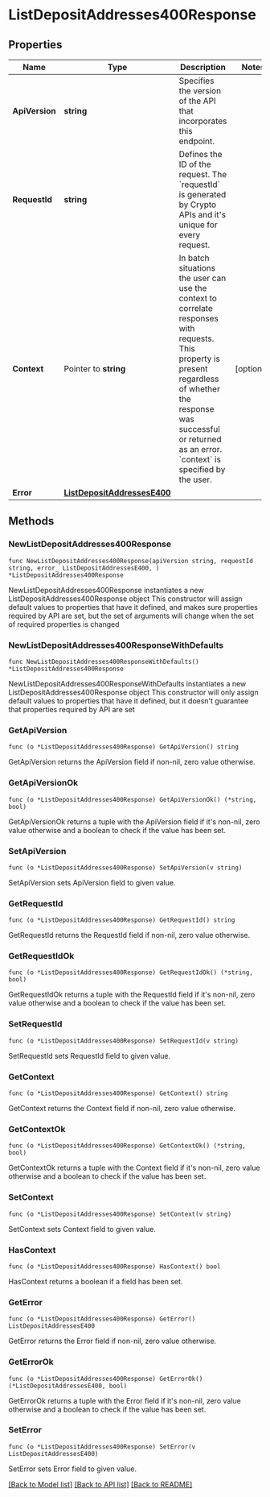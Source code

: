 # ListDepositAddresses400Response

## Properties

Name | Type | Description | Notes
------------ | ------------- | ------------- | -------------
**ApiVersion** | **string** | Specifies the version of the API that incorporates this endpoint. | 
**RequestId** | **string** | Defines the ID of the request. The &#x60;requestId&#x60; is generated by Crypto APIs and it&#39;s unique for every request. | 
**Context** | Pointer to **string** | In batch situations the user can use the context to correlate responses with requests. This property is present regardless of whether the response was successful or returned as an error. &#x60;context&#x60; is specified by the user. | [optional] 
**Error** | [**ListDepositAddressesE400**](ListDepositAddressesE400.md) |  | 

## Methods

### NewListDepositAddresses400Response

`func NewListDepositAddresses400Response(apiVersion string, requestId string, error_ ListDepositAddressesE400, ) *ListDepositAddresses400Response`

NewListDepositAddresses400Response instantiates a new ListDepositAddresses400Response object
This constructor will assign default values to properties that have it defined,
and makes sure properties required by API are set, but the set of arguments
will change when the set of required properties is changed

### NewListDepositAddresses400ResponseWithDefaults

`func NewListDepositAddresses400ResponseWithDefaults() *ListDepositAddresses400Response`

NewListDepositAddresses400ResponseWithDefaults instantiates a new ListDepositAddresses400Response object
This constructor will only assign default values to properties that have it defined,
but it doesn't guarantee that properties required by API are set

### GetApiVersion

`func (o *ListDepositAddresses400Response) GetApiVersion() string`

GetApiVersion returns the ApiVersion field if non-nil, zero value otherwise.

### GetApiVersionOk

`func (o *ListDepositAddresses400Response) GetApiVersionOk() (*string, bool)`

GetApiVersionOk returns a tuple with the ApiVersion field if it's non-nil, zero value otherwise
and a boolean to check if the value has been set.

### SetApiVersion

`func (o *ListDepositAddresses400Response) SetApiVersion(v string)`

SetApiVersion sets ApiVersion field to given value.


### GetRequestId

`func (o *ListDepositAddresses400Response) GetRequestId() string`

GetRequestId returns the RequestId field if non-nil, zero value otherwise.

### GetRequestIdOk

`func (o *ListDepositAddresses400Response) GetRequestIdOk() (*string, bool)`

GetRequestIdOk returns a tuple with the RequestId field if it's non-nil, zero value otherwise
and a boolean to check if the value has been set.

### SetRequestId

`func (o *ListDepositAddresses400Response) SetRequestId(v string)`

SetRequestId sets RequestId field to given value.


### GetContext

`func (o *ListDepositAddresses400Response) GetContext() string`

GetContext returns the Context field if non-nil, zero value otherwise.

### GetContextOk

`func (o *ListDepositAddresses400Response) GetContextOk() (*string, bool)`

GetContextOk returns a tuple with the Context field if it's non-nil, zero value otherwise
and a boolean to check if the value has been set.

### SetContext

`func (o *ListDepositAddresses400Response) SetContext(v string)`

SetContext sets Context field to given value.

### HasContext

`func (o *ListDepositAddresses400Response) HasContext() bool`

HasContext returns a boolean if a field has been set.

### GetError

`func (o *ListDepositAddresses400Response) GetError() ListDepositAddressesE400`

GetError returns the Error field if non-nil, zero value otherwise.

### GetErrorOk

`func (o *ListDepositAddresses400Response) GetErrorOk() (*ListDepositAddressesE400, bool)`

GetErrorOk returns a tuple with the Error field if it's non-nil, zero value otherwise
and a boolean to check if the value has been set.

### SetError

`func (o *ListDepositAddresses400Response) SetError(v ListDepositAddressesE400)`

SetError sets Error field to given value.



[[Back to Model list]](../README.md#documentation-for-models) [[Back to API list]](../README.md#documentation-for-api-endpoints) [[Back to README]](../README.md)


